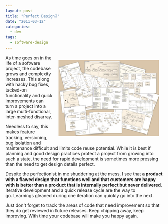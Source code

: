 ```yaml
---
layout: post
title: "Perfect Design?"
date: "2011-03-12"
categories: 
  - dev
tags: 
  - software-design
---
```


<img src="/assets/perfect-design-uml-diagrams.jpg" alt="A stack of UML diagrams" align="right" style="margin: 16px" width="320"/>

As time goes on in the life of a software project, the codebase grows and complexity increases. This along with hacky bug fixes, tacked-on functionality and quick improvements can turn a project into a large multi-functional, inter-meshed disarray. <!--more-->

Needless to say, this makes feature tracking, versioning, bug isolation and maintenance difficult and limits code reuse potential. While it is best if planning and good design practices protect a project from growing into such a state, the need for rapid development is sometimes more pressing than the need to get design details perfect.  

Despite the perfectionist in me shuddering at the mess, I see that **a product with a flawed design that functions well and that customers are happy with is better than a product that is internally perfect but never delivered**. Iterative development and a quick release cycle are the way to go. Learnings gleaned during one iteration can quickly go into the next.

Just don't forget to track the areas of code that need improvement so that they do get reviewed in future releases. Keep chipping away, keep improving. With time your codebase will make you happy again.
